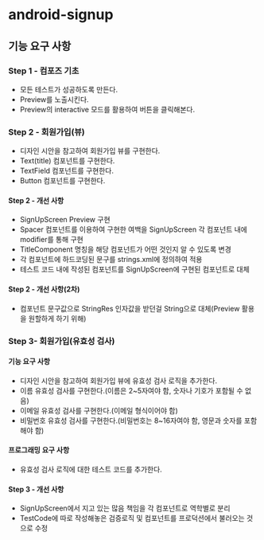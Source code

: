 # android-signup

## 기능 요구 사항

### Step 1 - 컴포즈 기초
- 모든 테스트가 성공하도록 만든다.
- Preview를 노출시킨다.
- Preview의 interactive 모드를 활용하여 버튼을 클릭해본다.

### Step 2 - 회원가입(뷰)
- 디자인 시안을 참고하여 회원가입 뷰를 구현한다.
- Text(title) 컴포넌트를 구현한다.
- TextField 컴포넌트를 구현한다. 
- Button 컴포넌트를 구현한다.

#### Step 2 - 개선 사항
- SignUpScreen Preview 구현
- Spacer 컴포넌트를 이용하여 구현한 여백을 SignUpScreen 각 컴포넌트 내에 modifier를 통해 구현
- TitleComponent 명칭을 해당 컴포넌트가 어떤 것인지 알 수 있도록 변경
- 각 컴포넌트에 하드코딩된 문구를 strings.xml에 정의하여 적용
- 테스트 코드 내에 작성된 컴포넌트를 SignUpScreen에 구현된 컴포넌트로 대체

#### Step 2 - 개선 사항(2차)
- 컴포넌트 문구값으로 StringRes 인자값을 받던걸 String으로 대체(Preview 활용을 원할하게 하기 위해)

### Step 3- 회원가입(유효성 검사)
#### 기능 요구 사항
- 디자인 시안을 참고하여 회원가입 뷰에 유효성 검사 로직을 추가한다.
- 이름 유효성 검사를 구현한다.(이름은 2~5자여야 함, 숫자나 기호가 포함될 수 없음)
- 이메일 유효성 검사를 구현한다.(이메일 형식이어야 함)
- 비밀번호 유효성 검사를 구현한다.(비밀번호는 8~16자여야 함, 영문과 숫자를 포함해야 함)

#### 프로그래밍 요구 사항
- 유효성 검사 로직에 대한 테스트 코드를 추가한다.

#### Step 3 - 개선 사항
- SignUpScreen에서 지고 있는 많음 책임을 각 컴포넌트로 역학별로 분리
- TestCode에 따로 작성해놓은 검증로직 및 컴포넌트를 프로덕션에서 불러오는 것으로 수정

